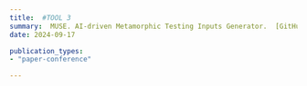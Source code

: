 ```yaml
---
title:  #TOOL 3
summary:  MUSE. AI-driven Metamorphic Testing Inputs Generator.  [GitHub](https://github.com/Trust4AI/MUSE) # SHORT DESCRIPTION
date: 2024-09-17

publication_types: 
- "paper-conference"

---
```



